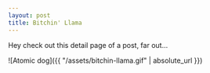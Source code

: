 ```yaml
---
layout: post
title: Bitchin' Llama
---
```


Hey check out this detail page of a post, far out...

![Atomic dog]({{ "/assets/bitchin-llama.gif" | absolute_url }})